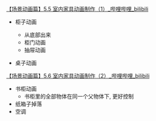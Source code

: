 
[【场景动画篇】5.5 室内家具动画制作（1）_哔哩哔哩_bilibili](https://www.bilibili.com/video/BV11H4y1P7RV?spm_id_from=333.788.player.switch&vd_source=ebf06d572d5366b5ef7bc5032fefb08d&p=36)


- 柜子动画
	- 从底部出来
	- 柜门动画
	- 抽屉动画
 
- 桌子动画

[【场景动画篇】5.6 室内家具动画制作（2）_哔哩哔哩_bilibili](https://www.bilibili.com/video/BV11H4y1P7RV?spm_id_from=333.788.player.switch&vd_source=ebf06d572d5366b5ef7bc5032fefb08d&p=37)

- 书柜动画
	- 书柜里的全部物体在同一个父物体下, 更好控制
- 纸箱子掉落
- 空调